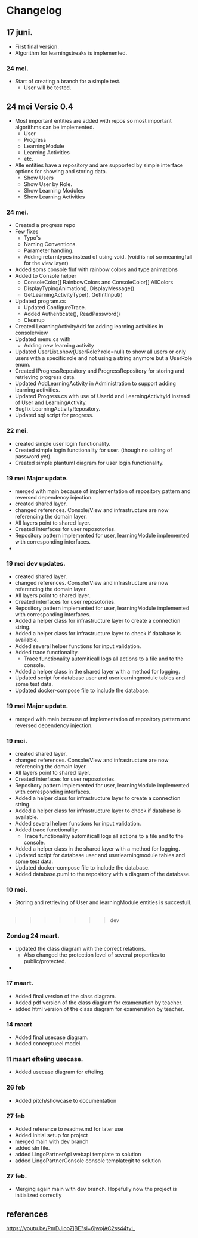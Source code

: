 # Changelog

## 17 juni. 
- First final version. 
- Algorithm for learningstreaks is implemented.

### 24 mei. 
- Start of creating a branch for a simple test. 
  - User will be tested. 

## 24 mei Versie 0.4 
- Most important entities are added with repos so most important algorithms can be implemented. 
  - User
  - Progress
  - LearningModule
  - Learning Activities
  - etc. 
- Alle entities have a repository and are supported by simple interface options for showing and storing data.
  - Show Users
  - Show User by Role. 
  - Show Learning Modules
  - Show Learning Activities

### 24 mei. 
- Created a progress repo
- Few fixes
  - Typo's
  - Naming Conventions. 
  - Parameter handling. 
  - Adding returntypes instead of using void. (void is not so meaningfull for the view layer)
- Added soms console fluf with rainbow colors and type animations
- Added to Console helper
  - ConsoleColor[] RainbowColors and ConsoleColor[] AllColors
  - DisplayTypingAnimation(), DisplayMessage()
  - GetLearningActivityType(), GetIntInput()
- Updated program.cs
  - Updated ConfigureTrace. 
  - Added Authenticate(), ReadPassword() 
  - Cleanup
- Created LearningActivityAdd for adding learning activities in console/view
- Updated menu.cs with
  - Adding new learning activity
- Updated UserList.show(UserRole? role=null) to show all users or only users with a specific role and not using a string anymore but a UserRole enum.
- Created IProgressRepository and ProgressRepository for storing and retrieving progress data.
- Updated AddLearningActivity in Administration to support adding learning activities.
- Updated Progress.cs with use of UserId and LearningActivityId instead of User and LearningActivity.
- Bugfix LearningActivityRepository.
- Updated sql script for progress. 

### 22 mei. 
- created simple user login functionality. 
- Created simple login functionality for user. (though no salting of password yet). 
- Created simple plantuml diagram for user login functionality.

### 19 mei Major update. 
- merged with main because of implementation of repository pattern and reversed dependency injection.
- created shared layer.
- changed references. Console/View and infrastructure are now referencing the domain layer.
- All layers point to shared layer.
- Created interfaces for user reposotories.
- Repository pattern implemented for user, learningModule implemented with corresponding interfaces.
- 
### 19 mei dev updates.
- created shared layer. 
- changed references. Console/View and infrastructure are now referencing the domain layer.
- All layers point to shared layer.
- Created interfaces for user reposotories. 
- Repository pattern implemented for user, learningModule implemented with corresponding interfaces.
- Added a helper class for infrastructure layer to create a connection string. 
- Added a helper class for infrastructure layer to check if database is available. 
- Added several helper functions for input validation. 
- Added trace functionality. 
  - Trace functionality automiticall logs all actions to a file and to the console.
- Added a helper class in the shared layer with a method for logging.
- Updated script for database user and userlearningmodule tables and some test data.
- Updated docker-compose file to include the database.

### 19 mei Major update. 
- merged with main because of implementation of repository pattern and reversed dependency injection.

### 19 mei. 
- created shared layer. 
- changed references. Console/View and infrastructure are now referencing the domain layer.
- All layers point to shared layer.
- Created interfaces for user reposotories. 
- Repository pattern implemented for user, learningModule implemented with corresponding interfaces.
- Added a helper class for infrastructure layer to create a connection string. 
- Added a helper class for infrastructure layer to check if database is available. 
- Added several helper functions for input validation. 
- Added trace functionality. 
  - Trace functionality automiticall logs all actions to a file and to the console.
- Added a helper class in the shared layer with a method for logging.
- Updated script for database user and userlearningmodule tables and some test data.
- Updated docker-compose file to include the database.
- Added database.puml to the repository with a diagram of the database.

### 10 mei.
- Storing and retrieving of User and learningModule entities is succesfull. `
>>>>>>> dev

### Zondag 24 maart. 
- Updated the class diagram with the correct relations.
  - Also changed the protection level of several properties to public/protected.
- 

### 17 maart. 
- Added final version of the class diagram. 
- Added pdf version of the class diagram for examenation by teacher.
- added html version of the class diagram for examenation by teacher.

### 14 maart
- Added final usecase diagram. 
- Added conceptueel model.

### 11 maart efteling usecase. 
- Added usecase diagram for efteling.

### 26 feb
- Added pitch/showcase to documentation

### 27 feb
- Added reference to readme.md for later use
- Added initial setup for project
- merged main with dev branch
- added sln file. 
- added LingoPartnerApi webapi template to solution
- added LingoPartnerConsole console templategit to solution

### 27 feb. 
- Merging again main with dev branch. Hopefully now the project is initialized correctly

## references

https://youtu.be/PmDJIooZjBE?si=6jwojAC2ss44tyl_
